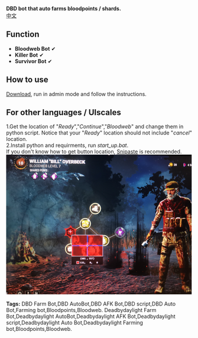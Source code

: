 **DBD bot that auto farms bloodpoints / shards.**    
[中文](https://github.com/7urtle/Deadbydaylight-Farming-Bot/blob/main/README-zh.md)  

## Function
- **Bloodweb Bot** &#x2714;
- **Killer   Bot** &#x2714; 
- **Survivor Bot** &#x2714; 

## How to use   
[Download](https://github.com/7urtle/Deadbydaylight-Farming-Bot/releases), run in admin mode and follow the instructions.   

## For other languages / UIscales
1.Get the location of "*Ready*","*Continue*","*Bloodweb*" and change them in python script. Notice that your "*Ready*" location should not include "*cancel*" location.  
2.Install python and requirments, run *start_up.bat*.  
If you don't know how to get button location, [Snipaste](https://www.snipaste.com/) is recommended.  
![image](https://github.com/7urtle/Deadbydaylight-Farming-Bot/blob/main/Snipaste_showcase.png)


**Tags:**
DBD Farm Bot,DBD AutoBot,DBD AFK Bot,DBD script,DBD Auto Bot,Farming bot,Bloodpoints,Bloodweb.
Deadbydaylight Farm Bot,Deadbydaylight AutoBot,Deadbydaylight AFK Bot,Deadbydaylight script,Deadbydaylight Auto Bot,Deadbydaylight Farming bot,Bloodpoints,Bloodweb.
